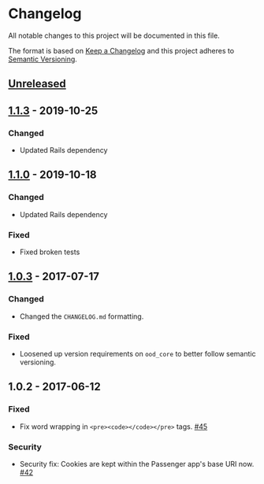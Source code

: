 # Changelog

All notable changes to this project will be documented in this file.

The format is based on [Keep a Changelog](http://keepachangelog.com/en/1.0.0/)
and this project adheres to [Semantic Versioning](http://semver.org/spec/v2.0.0.html).

## [Unreleased]
## [1.1.3] - 2019-10-25
### Changed
- Updated Rails dependency

## [1.1.0] - 2019-10-18
### Changed
- Updated Rails dependency

### Fixed
- Fixed broken tests

## [1.0.3] - 2017-07-17

### Changed

- Changed the `CHANGELOG.md` formatting.

### Fixed

- Loosened up version requirements on `ood_core` to better follow semantic
  versioning.

## 1.0.2 - 2017-06-12

### Fixed

- Fix word wrapping in `<pre><code></code></pre>` tags.
  [#45](https://github.com/OSC/ood_appkit/pull/45)

### Security

- Security fix: Cookies are kept within the Passenger app's base URI now.
  [#42](https://github.com/OSC/ood_appkit/pull/42)

[Unreleased]: https://github.com/OSC/ood_appkit/compare/v1.1.3...HEAD
[1.1.3]: https://github.com/OSC/ood_appkit/compare/v1.1.2...v1.1.3
[1.1.2]: https://github.com/OSC/ood_appkit/compare/v1.1.1...v1.1.2
[1.1.1]: https://github.com/OSC/ood_appkit/compare/v1.1.0...v1.1.1
[1.1.0]: https://github.com/OSC/ood_appkit/compare/v1.0.3...v1.1.0
[1.0.3]: https://github.com/OSC/ood_appkit/compare/v1.0.2...v1.0.3
